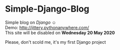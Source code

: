 # Simple-Django-Blog
Simple blog on <i>Django</i> ☺<br>
Demo:
<a href="http://jittery.pythonanywhere.com/">http://jittery.pythonanywhere.com/</a><br>
This site will be disabled on <b>Wednesday 20 May 2020</b>

<p>Please, don't scold me, it's my first Django project</p>
